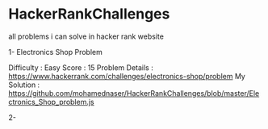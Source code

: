 # HackerRankChallenges
all problems i can solve in hacker rank website 


1- Electronics Shop Problem

Difficulty : Easy     Score : 15 
Problem Details : https://www.hackerrank.com/challenges/electronics-shop/problem
My Solution : https://github.com/mohamednaser/HackerRankChallenges/blob/master/Electronics_Shop_problem.js

2- 

